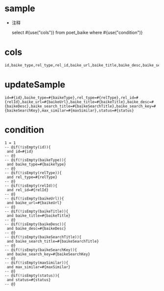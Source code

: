 
sample
===
* 注释

	select #{use("cols")} from poet_baike  where  #{use("condition")}

cols
===
	id,baike_type,rel_type,rel_id,baike_url,baike_title,baike_desc,baike_search_title,baike_search_key,max_similar,status

updateSample
===
	
	id=#{id},baike_type=#{baikeType},rel_type=#{relType},rel_id=#{relId},baike_url=#{baikeUrl},baike_title=#{baikeTitle},baike_desc=#{baikeDesc},baike_search_title=#{baikeSearchTitle},baike_search_key=#{baikeSearchKey},max_similar=#{maxSimilar},status=#{status}

condition
===

	1 = 1  
	-- @if(!isEmpty(id)){
	 and id=#{id}
	-- @}
	-- @if(!isEmpty(baikeType)){
	 and baike_type=#{baikeType}
	-- @}
	-- @if(!isEmpty(relType)){
	 and rel_type=#{relType}
	-- @}
	-- @if(!isEmpty(relId)){
	 and rel_id=#{relId}
	-- @}
	-- @if(!isEmpty(baikeUrl)){
	 and baike_url=#{baikeUrl}
	-- @}
	-- @if(!isEmpty(baikeTitle)){
	 and baike_title=#{baikeTitle}
	-- @}
	-- @if(!isEmpty(baikeDesc)){
	 and baike_desc=#{baikeDesc}
	-- @}
	-- @if(!isEmpty(baikeSearchTitle)){
	 and baike_search_title=#{baikeSearchTitle}
	-- @}
	-- @if(!isEmpty(baikeSearchKey)){
	 and baike_search_key=#{baikeSearchKey}
	-- @}
	-- @if(!isEmpty(maxSimilar)){
	 and max_similar=#{maxSimilar}
	-- @}
	-- @if(!isEmpty(status)){
	 and status=#{status}
	-- @}
	
	